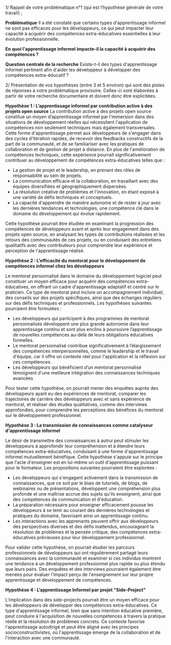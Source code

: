 1/ Rappel de votre problématique n°1 (qui est l’hypothèse générale de votre travail) ;

**Problématique**
Il a été constaté que certains types d'apprentissage informel ne sont pas efficaces pour les développeurs, ce qui peut impacter leur capacité à acquérir des compétences extra-éducatives essentielles à leur évolution professionnelle.

**En quoi l'apprentissage informel impacte-il la capacité à acquérir des compétences ?**

**Question centrale de la recherche**
Existe-t-il des types d'apprentissage informel pertinent afin d'aider les développeur à développer des compétences extra-éducatif ?

2/ Présentation de vos hypothèses (entre 3 et 5 environ) qui sont des pistes de réponses à votre problématique provisoire. Celles-ci sont élaborées à partir de votre recherche documentaire et doivent donc être explicitées.

**Hypothèse 1 : L’apprentissage informel par contribution active à des projets open source** La contribution active à des projets open source constitue un moyen d’apprentissage informel par l’immersion dans des situations de développement réelles qui nécessitent l'application de compétences non seulement techniques mais également transversales. Cette forme d'apprentissage permet aux développeurs de s'engager dans des cycles d’itération rapides, de recevoir des feedbacks constructifs de la part de la communauté, et de se familiariser avec les pratiques de collaboration et de gestion de projet à distance. En plus de l'amélioration de compétences techniques, cette expérience pourrait significativement contribuer au développement de compétences extra-éducatives telles que :

- La gestion de projet et le leadership, en prenant des rôles de responsabilité au sein de projets.
- La communication efficace et la collaboration, en travaillant avec des équipes diversifiées et géographiquement dispersées.
- La résolution créative de problèmes et l'innovation, en étant exposé à une variété de défis techniques et conceptuels.
- La capacité d'apprendre de manière autonome et de rester à jour avec les dernières tendances et technologies, une compétence clé dans le domaine du développement qui évolue rapidement.

Cette hypothèse pourrait être étudiée en examinant la progression des compétences de développeurs avant et après leur engagement dans des projets open source, en analysant les types de contributions réalisées et les retours des communautés de ces projets, ou en conduisant des entretiens qualitatifs avec des contributeurs pour comprendre leur expérience et perception de l'apprentissage réalisé.

**Hypothèse 2 : L’efficacité du mentorat pour le développement de compétences informel chez les développeurs**

Le mentorat personnalisé dans le domaine du développement logiciel peut constituer un moyen efficace pour acquérir des compétences extra-éducatives, en offrant un cadre d'apprentissage adaptatif et centré sur le praticien. Ce type de mentorat peut inclure un accompagnement individuel, des conseils sur des projets spécifiques, ainsi que des échanges réguliers sur des défis techniques et professionnels. Les hypothèses suivantes pourraient être formulées :

- Les développeurs qui participent à des programmes de mentorat personnalisés développent une plus grande autonomie dans leur apprentissage continu et sont plus enclins à poursuivre l’apprentissage de nouvelles compétences au-delà de leurs obligations éducatives formelles.
- Le mentorat personnalisé contribue significativement à l’élargissement des compétences interpersonnelles, comme le leadership et le travail d'équipe, car il offre un contexte réel pour l'application et la réflexion sur ces compétences.
- Les développeurs qui bénéficient d’un mentorat personnalisé témoignent d'une meilleure intégration des connaissances techniques avancées

Pour tester cette hypothèse, on pourrait mener des enquêtes auprès des développeurs ayant eu des expériences de mentorat, comparer les trajectoires de carrière des développeurs avec et sans expérience de mentorat, et réaliser des études qualitatives, comme des interviews approfondies, pour comprendre les perceptions des bénéfices du mentorat sur le développement professionnel.


**Hypothèse 3 : La transmission de connaissances comme catalyseur d'apprentissage informel**

Le désir de transmettre des connaissances à autrui peut stimuler les développeurs à approfondir leur compréhension et à étendre leurs compétences extra-éducatives, conduisant à une forme d'apprentissage informel mutuellement bénéfique. Cette hypothèse s'appuie sur le principe que l'acte d'enseigner est en lui-même un outil d'apprentissage puissant pour le formateur. Les propositions suivantes pourraient être explorées :

- Les développeurs qui s'engagent activement dans la transmission de connaissances, que ce soit par le biais de tutoriels, de blogs, de webinaires ou de présentations, développent une compréhension plus profonde et une maîtrise accrue des sujets qu’ils enseignent, ainsi que des compétences de communication et d'éducation.
- La préparation nécessaire pour enseigner efficacement pousse les développeurs à se tenir au courant des dernières technologies et pratiques du domaine, favorisant ainsi un apprentissage continu.
- Les interactions avec les apprenants peuvent offrir aux développeurs des perspectives diverses et des défis inattendus, encourageant la résolution de problèmes et la pensée critique, des compétences extra-éducatives précieuses pour leur développement professionnel.

Pour valider cette hypothèse, on pourrait étudier les parcours professionnels de développeurs qui ont régulièrement partagé leurs connaissances avec la communauté et examiner si ces individus montrent une tendance à un développement professionnel plus rapide ou plus étendu que leurs pairs. Des enquêtes et des interviews pourraient également être menées pour évaluer l'impact perçu de l'enseignement sur leur propre apprentissage et développement de compétences.


**Hypothèse 4 : L’apprentissage Informel par projet "Side-Project"** 

L'implication dans  des side-projects pourrait être un moyen efficace pour les développeurs de développer des compétences extra-éducatives. Ce type d'apprentissage informel, bien que sans intention éducative première, peut conduire à l'acquisition de nouvelles compétences à travers la pratique réelle et la résolution de problèmes concrets. Ce contexte favorise l'apprentissage autodirigé et peut être aligné avec les principes socioconstructivistes, où l'apprentissage émerge de la collaboration et de l'interaction avec une communauté.